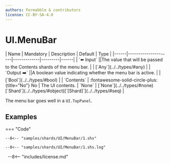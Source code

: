 ```yaml
---
authors: Formabble & contributors
license: CC-BY-SA-4.0
---
```



# UI.MenuBar

<div class="sh-parameters" markdown="1">
| Name | Mandatory | Description | Default | Type |
|------|---------------------|-------------|---------|------|
| `⬅️ Input` ||The value that will be passed to the Contents shards of the menu bar. | | [`Any`](../../types/#any) |
| `Output ➡️` ||A boolean value indicating whether the menu bar is active. | | [`Bool`](../../types/#bool) |
| `Contents` | :fontawesome-solid-circle-plus:{title="No"} No  | The UI contents. | `None` | [`None`](../../types/#none)[`Shard`](../../types/#object)[`[Shard]`](../../types/#seq) |

</div>

The menu bar goes well in a `UI.TopPanel`.

## Examples

=== "Code"

  ```x86asm linenums="1"
  --8<-- "samples/shards/UI/MenuBar/1.shs"
  ```

  ```
  --8<-- "samples/shards/UI/MenuBar/1.shs.log"
  ```
&nbsp;
--8<-- "includes/license.md"

